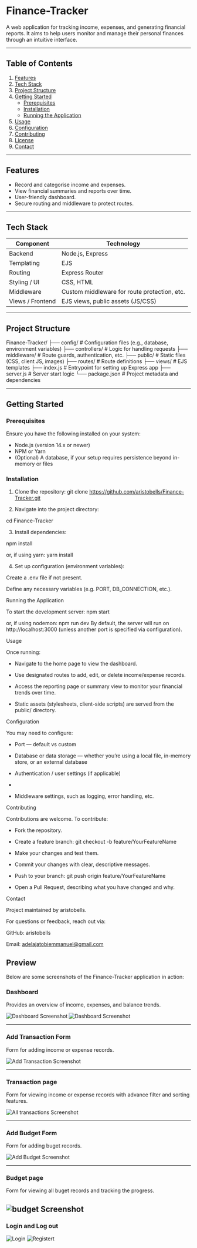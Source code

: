 # Finance-Tracker

A web application for tracking income, expenses, and generating financial reports. It aims to help users monitor and manage their personal finances through an intuitive interface.

---

## Table of Contents

1. [Features](#features)  
2. [Tech Stack](#tech-stack)  
3. [Project Structure](#project-structure)  
4. [Getting Started](#getting-started)  
   - [Prerequisites](#prerequisites)  
   - [Installation](#installation)  
   - [Running the Application](#running-the-application)  
5. [Usage](#usage)  
6. [Configuration](#configuration)  
7. [Contributing](#contributing)  
8. [License](#license)  
9. [Contact](#contact)

---

## Features

- Record and categorise income and expenses.  
- View financial summaries and reports over time.  
- User-friendly dashboard.  
- Secure routing and middleware to protect routes.  

---

## Tech Stack

| Component     | Technology         |
|----------------|----------------------|
| Backend        | Node.js, Express     |
| Templating     | EJS                 |
| Routing        | Express Router       |
| Styling / UI   | CSS, HTML           |
| Middleware     | Custom middleware for route protection, etc. |
| Views / Frontend | EJS views, public assets (JS/CSS) |

---

## Project Structure

Finance-Tracker/
├── config/ # Configuration files (e.g., database, environment variables)
├── controllers/ # Logic for handling requests
├── middleware/ # Route guards, authentication, etc.
├── public/ # Static files (CSS, client JS, images)
├── routes/ # Route definitions
├── views/ # EJS templates
├── index.js # Entrypoint for setting up Express app
├── server.js # Server start logic
└── package.json # Project metadata and dependencies

---

## Getting Started

### Prerequisites

Ensure you have the following installed on your system:

- Node.js (version 14.x or newer)  
- NPM or Yarn  
- (Optional) A database, if your setup requires persistence beyond in-memory or files  

### Installation

1. Clone the repository:
   git clone https://github.com/aristobells/Finance-Tracker.git

2. Navigate into the project directory:

  cd Finance-Tracker

3. Install dependencies:

  npm install

  or, if using yarn:
  yarn install

4. Set up configuration (environment variables):

Create a .env file if not present.

Define any necessary variables (e.g. PORT, DB_CONNECTION, etc.).

Running the Application

To start the development server:
npm start

or, if using nodemon:
npm run dev
By default, the server will run on http://localhost:3000 (unless another port is specified via configuration).

Usage

Once running:

- Navigate to the home page to view the dashboard.

- Use designated routes to add, edit, or delete income/expense records.

- Access the reporting page or summary view to monitor your financial trends over time.

- Static assets (stylesheets, client-side scripts) are served from the public/ directory.

Configuration

You may need to configure:

- Port — default vs custom

- Database or data storage — whether you’re using a local file, in-memory store, or an external database

- Authentication / user settings (if applicable)
- 
- Middleware settings, such as logging, error handling, etc.

Contributing

Contributions are welcome. To contribute:

- Fork the repository.

- Create a feature branch: git checkout -b feature/YourFeatureName

- Make your changes and test them.

- Commit your changes with clear, descriptive messages.

- Push to your branch: git push origin feature/YourFeatureName

- Open a Pull Request, describing what you have changed and why.

Contact

Project maintained by aristobells.

For questions or feedback, reach out via:

GitHub: aristobells

Email: adelajatobiemmanuel@gmail.com


## Preview

Below are some screenshots of the Finance-Tracker application in action:

### Dashboard  
Provides an overview of income, expenses, and balance trends.  

![Dashboard Screenshot](./public/assests/Screebshoots/Dashboard%201.jpg)
![Dashboard Screenshot](./public/assests/Screebshoots/Dashboard%202.jpg)

---

### Add Transaction Form  
Form for adding income or expense records.  

![Add Transaction Screenshot](./public/assests/Screebshoots/Add%20transaction.jpg)

---

###  Transaction page  
Form for viewing income or expense records with advance filter and sorting features.  

![All transactions Screenshot](./public/assests/Screebshoots/All%20Transactions.jpg)

---
### Add Budget Form  
Form for adding buget records.  

![Add Budget Screenshot](./public/assests/Screebshoots/Create%20budget.jpg)

---

### Budget page 
Form for viewing all buget records and tracking the progress.  

![budget Screenshot](./public/assests/Screebshoots/budget%20and%20tracking.jpg)
---

### Login and Log out 
 ![Login](./public/assests/Screebshoots/login.jpg)
 ![Registert](./public/assests/Screebshoots/register.jpg)


